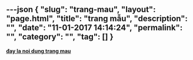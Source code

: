 ---json
{
    "slug": "trang-mau",
    "layout": "page.html",
    "title": "trang mẫu",
    "description": "",
    "date": "11-01-2017 14:14:24",
    "permalink": "",
    "category": "",
    "tag": []
}
---
<b><u>đay la noi dung trang mau</u></b>